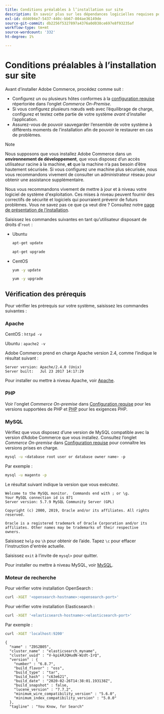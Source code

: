 ```yaml
---
title: Conditions préalables à l’installation sur site
description: En savoir plus sur les dépendances logicielles requises pour les installations sur site d’Adobe Commerce.
exl-id: dd4694e7-5437-440c-bb67-804ae36149de
source-git-commit: db2256f5327897a4376a0d038ce697e8f93235af
workflow-type: tm+mt
source-wordcount: '332'
ht-degree: 1%

---
```


# Conditions préalables à l’installation sur site

Avant d’installer Adobe Commerce, procédez comme suit :

* Configurez un ou plusieurs hôtes conformes à la [configuration requise](../system-requirements.md) répertoriée dans l’onglet *Commerce On-Premise*.
* Si vous configurez plusieurs nœuds web avec l’équilibrage de charge, configurez et testez cette partie de votre système _avant_ d’installer l’application.
* Assurez-vous de pouvoir sauvegarder l’ensemble de votre système à différents moments de l’installation afin de pouvoir le restaurer en cas de problèmes.

>[!NOTE]
>
>Nous supposons que vous installez Adobe Commerce dans un **environnement de développement**, que vous disposez d’un accès utilisateur racine à la machine, **et** que la machine n’a pas besoin d’être hautement sécurisée. Si vous configurez une machine plus sécurisée, nous vous recommandons vivement de consulter un administrateur réseau pour obtenir une assistance supplémentaire.

Nous vous recommandons vivement de mettre à jour et à niveau votre logiciel de système d&#39;exploitation. Ces mises à niveau peuvent fournir des correctifs de sécurité et logiciels qui pourraient prévenir de futurs problèmes. Vous ne savez pas ce que ça veut dire ? Consultez notre [page de présentation de l’installation](../overview.md).

Saisissez les commandes suivantes en tant qu’utilisateur disposant de droits d’`root` :

* Ubuntu

  ```bash
  apt-get update
  ```

  ```bash
  apt-get upgrade
  ```

* CentOS

  ```bash
  yum -y update
  ```

  ```bash
  yum -y upgrade
  ```

## Vérification des prérequis

Pour vérifier les prérequis sur votre système, saisissez les commandes suivantes :

### Apache

CentOS : `httpd -v`

Ubuntu : `apache2 -v`

Adobe Commerce prend en charge Apache version 2.4, comme l’indique le résultat suivant :

```
Server version: Apache/2.4.0 (Unix)
Server built:   Jul 23 2017 14:17:29
```

Pour installer ou mettre à niveau Apache, voir [Apache](web-server/apache.md).

### PHP

Voir l&#39;onglet *Commerce On-premise* dans [Configuration requise](../system-requirements.md) pour les versions supportées de PHP et [PHP](../system-requirements.md#php-settings) pour les exigences PHP.

### MySQL

Vérifiez que vous disposez d’une version de MySQL compatible avec la version d’Adobe Commerce que vous installez. Consultez l’onglet *Commerce On-premise* dans [Configuration requise](../system-requirements.md) pour connaître les versions prises en charge.

```bash
mysql -u <database root user or database owner name> -p
```

Par exemple :

```bash
mysql -u magento -p
```

Le résultat suivant indique la version que vous exécutez.

```
Welcome to the MySQL monitor.  Commands end with ; or \g.
Your MySQL connection id is 871
Server version: 5.7.9 MySQL Community Server (GPL)

Copyright (c) 2000, 2019, Oracle and/or its affiliates. All rights reserved.

Oracle is a registered trademark of Oracle Corporation and/or its
affiliates. Other names may be trademarks of their respective
owners.
```

Saisissez `help` ou `\h` pour obtenir de l’aide. Tapez `\c` pour effacer l&#39;instruction d&#39;entrée actuelle.

Saisissez `exit` à l’invite de `mysql>` pour quitter.

Pour installer ou mettre à niveau MySQL, voir [MySQL](database/mysql.md).

### Moteur de recherche

Pour vérifier votre installation OpenSearch :

```bash
curl -XGET '<opensearch-hostname>:<opensearch-port>'
```

Pour vérifier votre installation Elasticsearch :

```bash
curl -XGET '<elasticsearch-hostname>:<elasticsearch-port>'
```

Par exemple :

```bash
curl -XGET 'localhost:9200'
```

```
{
  "name" : "Z0S2B05",
  "cluster_name" : "elasticsearch_myname",
  "cluster_uuid" : "V-kpikRJQHudN-Wzdt-IrQ",
  "version" : {
    "number" : "6.8.7",
    "build_flavor" : "oss",
    "build_type" : "tar",
    "build_hash" : "c63e621",
    "build_date" : "2020-02-26T14:38:01.193138Z",
    "build_snapshot" : false,
    "lucene_version" : "7.7.2",
    "minimum_wire_compatibility_version" : "5.6.0",
    "minimum_index_compatibility_version" : "5.0.0"
  },
  "tagline" : "You Know, for Search"
```
